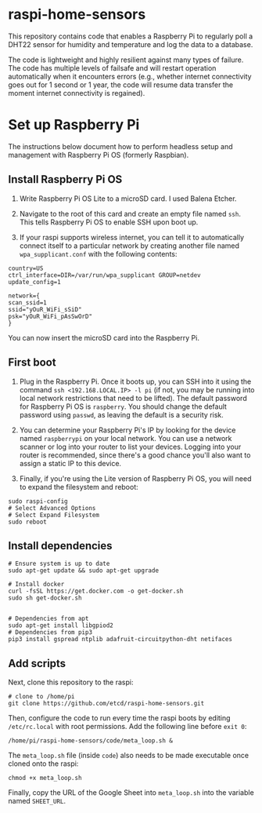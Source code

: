 # raspi-home-sensors

This repository contains code that enables a Raspberry Pi to regularly poll a DHT22 sensor for humidity and temperature and log the data to a database.

The code is lightweight and highly resilient against many types of failure. The code has multiple levels of failsafe and will restart operation automatically when it encounters errors (e.g., whether internet connectivity goes out for 1 second or 1 year, the code will resume data transfer the moment internet connectivity is regained).

# Set up Raspberry Pi

The instructions below document how to perform headless setup and management with Raspberry Pi OS (formerly Raspbian).

## Install Raspberry Pi OS

1. Write Raspberry Pi OS Lite to a microSD card. I used Balena Etcher.

2. Navigate to the root of this card and create an empty file named `ssh`. This tells Raspberry Pi OS to enable SSH upon boot up.

3. If your raspi supports wireless internet, you can tell it to automatically connect itself to a particular network by creating another file named `wpa_supplicant.conf` with the following contents:

```
country=US
ctrl_interface=DIR=/var/run/wpa_supplicant GROUP=netdev
update_config=1

network={
scan_ssid=1
ssid="yOuR_WiFi_sSiD"
psk="yOuR_WiFi_pAsSwOrD"
}
```

You can now insert the microSD card into the Raspberry Pi.

## First boot

1. Plug in the Raspberry Pi. Once it boots up, you can SSH into it using the command `ssh <192.168.LOCAL.IP> -l pi` (if not, you may be running into local network restrictions that need to be lifted). The default password for Raspberry Pi OS is `raspberry`. You should change the default password using `passwd`, as leaving the default is a security risk.

2. You can determine your Raspberry Pi's IP by looking for the device named `raspberrypi` on your local network. You can use a network scanner or log into your router to list your devices. Logging into your router is recommended, since there's a good chance you'll also want to assign a static IP to this device.

3. Finally, if you're using the Lite version of Raspberry Pi OS, you will need to expand the filesystem and reboot:

```
sudo raspi-config
# Select Advanced Options
# Select Expand Filesystem
sudo reboot
```

## Install dependencies

```
# Ensure system is up to date
sudo apt-get update && sudo apt-get upgrade

# Install docker
curl -fsSL https://get.docker.com -o get-docker.sh
sudo sh get-docker.sh


# Dependencies from apt
sudo apt-get install libgpiod2
# Dependencies from pip3
pip3 install gspread ntplib adafruit-circuitpython-dht netifaces
```

## Add scripts

Next, clone this repository to the raspi:

```
# clone to /home/pi
git clone https://github.com/etcd/raspi-home-sensors.git
```

Then, configure the code to run every time the raspi boots by editing `/etc/rc.local` with root permissions. Add the following line before `exit 0`:

```
/home/pi/raspi-home-sensors/code/meta_loop.sh &
```

The `meta_loop.sh` file (inside `code`) also needs to be made executable once cloned onto the raspi:

```
chmod +x meta_loop.sh
```

Finally, copy the URL of the Google Sheet into `meta_loop.sh` into the variable named `SHEET_URL`.
